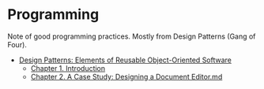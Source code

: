 # Programming

Note of good programming practices. Mostly from Design Patterns (Gang of Four).

* [Design Patterns: Elements of Reusable Object-Oriented Software](./Design%20Patterns/)
  * [Chapter 1. Introduction](./Design%20Patterns/1%20Introduction.md)
  * [Chapter 2. A Case Study: Designing a Document Editor.md](./Design%20Patterns/2%20A%20Case%20Study:%20Designing%20a%20Document%20Editor.md)
